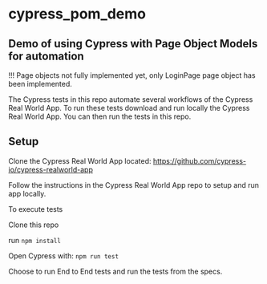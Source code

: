 # cypress_pom_demo
## Demo of using Cypress with Page Object Models for automation

!!! Page objects not fully implemented yet, only LoginPage page object has been implemented.

The Cypress tests in this repo automate several workflows of the Cypress Real World App.  To run these tests download and run locally the Cypress Real World App.  You can then run the tests in this repo.


## Setup
Clone the Cypress Real World App located: https://github.com/cypress-io/cypress-realworld-app

Follow the instructions in the Cypress Real World App repo to setup and run app locally.

To execute tests

Clone this repo

run `npm install`

Open Cypress with: `npm run test`

Choose to run End to End tests and run the tests from the specs.

